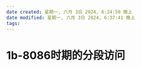 ```yaml
---
date created: 星期一, 六月 3日 2024, 6:24:50 晚上
date modified: 星期一, 六月 3日 2024, 6:37:41 晚上
tags: 
---
```


# 1b-8086时期的分段访问